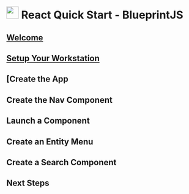 # <img src="../../../../apps/n/porrtal-io-app/public/assets/react.svg" width="32" /> React Quick Start - BlueprintJS

## [Welcome](./welcome/welcome.md)

## [Setup Your Workstation](./setup-your-workstation/setup-your-workstation.md)

## [Create the App

## Create the Nav Component

## Launch a Component

## Create an Entity Menu

## Create a Search Component

## Next Steps

